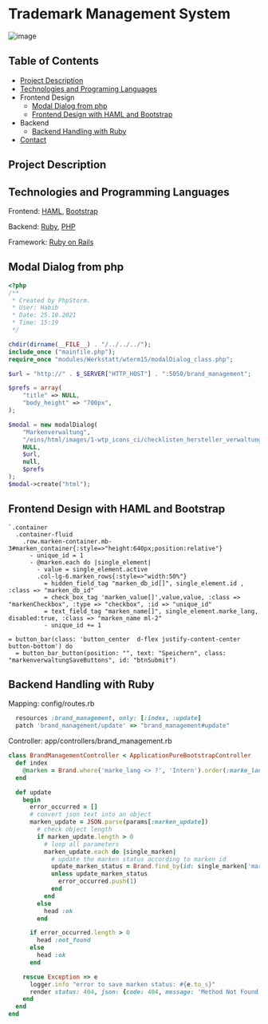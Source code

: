 # Trademark Management System

![image](https://user-images.githubusercontent.com/77357735/183359092-e543def1-480e-44c0-962d-086ab46b95ba.png)

<!-- TABLE OF CONTENTS -->

## Table of Contents

- [Project Description](#project-description)
- [Technologies and Programing Languages](#technologies-and-programming-languages)
- Frontend Design
  - [Modal Dialog from php](#modal_dialog_from_php)
  - [Frontend Design with HAML and Bootstrap](#frontend_design_with_haml_and_bootstrap)
- Backend
  - [Backend Handling with Ruby](#backend-handling-with-ruby)
- [Contact](#contact)

<!-- HOW TO RUN -->
## Project Description

## Technologies and Programming Languages

Frontend: [HAML](https://haml.info/), [Bootstrap](https://getbootstrap.com/)

Backend: [Ruby](https://www.ruby-lang.org/de/), [PHP](#https://www.php.net)

Framework: [Ruby on Rails](https://rubyonrails.org/)

## Modal Dialog from php

````php
<?php
/**
 * Created by PhpStorm.
 * User: Habib
 * Date: 25.10.2021
 * Time: 15:19
 */

chdir(dirname(__FILE__) . "/../../../");
include_once ("mainfile.php");
require_once "modules/Werkstatt/wterm15/modalDialog_class.php";

$url = "http://" . $_SERVER["HTTP_HOST"] . ":5050/brand_management";

$prefs = array(
    "title" => NULL,
    "body_height" => "700px",
);

$modal = new modalDialog(
    "Markenverwaltung",
    "/eins/html/images/1-wtp_icons_ci/checklisten_hersteller_verwaltung.png",
    NULL,
    $url,
    null,
    $prefs
);
$modal->create("html");
````

## Frontend Design with HAML and Bootstrap

````haml
`.container
  .container-fluid
    .row.marken-container.mb-3#marken_container{:style=>"height:640px;position:relative"}
      - unique_id = 1
      - @marken.each do |single_element|
        - value = single_element.active
        .col-lg-6.marken_rows{:style=>"width:50%"}
          = hidden_field_tag "marken_db_id[]", single_element.id , :class => "marken_db_id"
          = check_box_tag 'marken_value[]',value,value, :class => "markenCheckbox", :type => "checkbox", :id => "unique_id"
          = text_field_tag "marken_name[]", single_element.marke_lang, disabled:true, :class => "marken_name ml-2"
          - unique_id += 1

= button_bar(class: 'button_center  d-flex justify-content-center button-bottom') do
  = button_bar_button(position: "", text: "Speichern", class: "markenverwaltungSaveButtons", id: "btnSubmit")
````

## Backend Handling with Ruby

Mapping: config/routes.rb
 <!-- routing for markenverwaltung rails -->
````ruby
  resources :brand_management, only: [:index, :update]
  patch 'brand_management/update' => "brand_management#update"
````
Controller: app/controllers/brand_management.rb
````ruby
class BrandManagementController < ApplicationPureBootstrapController
  def index
    @marken = Brand.where('marke_lang <> ?', 'Intern').order(:marke_lang)
  end

  def update
    begin
      error_occurred = []
      # convert json text into an object
      marken_update = JSON.parse(params[:marken_update])
        # check object length
        if marken_update.length > 0
          # loop all parameters
          marken_update.each do |single_marken|
            # update the marken status according to marken id
            update_marken_status = Brand.find_by(id: single_marken['marken_id'].to_i).update(active: single_marken['marken_status'])
            unless update_marken_status
              error_occurred.push(1)
            end
          end
        else
          head :ok
        end

      if error_occurred.length > 0
        head :not_found
      else
        head :ok
      end

    rescue Exception => e
      logger.info "error to save marken status: #{e.to_s}"
      render status: 404, json: {code: 404, message: 'Method Not Found'}
    end
  end
end

````
